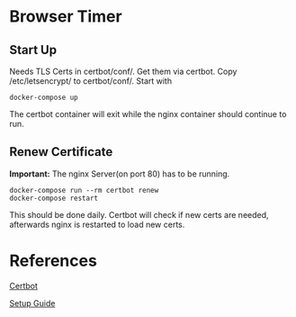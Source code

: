 # Browser Timer
 



## Start Up

Needs TLS Certs in certbot/conf/. Get them via certbot. Copy /etc/letsencrypt/ to certbot/conf/.
Start with 

    docker-compose up

The certbot container will exit while the nginx container should continue to run.

## Renew Certificate
<b>Important:</b> The nginx Server(on port 80) has to be running.

    docker-compose run --rm certbot renew
    docker-compose restart

This should be done daily. Certbot will check if new certs are needed, afterwards nginx is restarted to load new certs.

# References
[Certbot](https://certbot.eff.org/instructions)

[Setup Guide](https://mindsers.blog/post/https-using-nginx-certbot-docker/)
